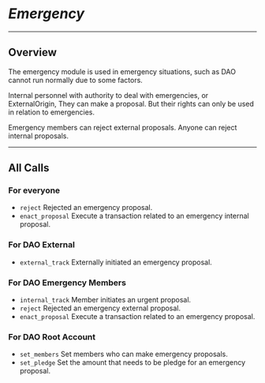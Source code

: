 # ***Emergency***
***
## Overview
The emergency module is used in emergency situations, such as DAO cannot run normally due to some factors.

Internal personnel with authority to deal with emergencies, or ExternalOrigin,
They can make a proposal. But their rights can only be used in relation to emergencies.

Emergency members can reject external proposals.
Anyone can reject internal proposals.
***
## All Calls

### For everyone
* `reject` Rejected an emergency proposal.
* `enact_proposal` Execute a transaction related to an emergency internal proposal.
### For DAO External
* `external_track` Externally initiated an emergency proposal.
### For DAO Emergency Members
* `internal_track` Member initiates an urgent proposal.
* `reject` Rejected an emergency external proposal.
* `enact_proposal` Execute a transaction related to an emergency proposal.
### For DAO Root Account
* `set_members` Set members who can make emergency proposals.
* `set_pledge` Set the amount that needs to be pledge for an emergency proposal.
